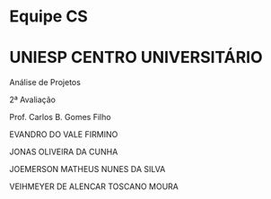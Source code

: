 # Equipe CS
# UNIESP CENTRO UNIVERSITÁRIO 
Análise de Projetos

2ª Avaliação

Prof. Carlos B. Gomes Filho

EVANDRO DO VALE FIRMINO 

JONAS OLIVEIRA DA CUNHA 

JOEMERSON MATHEUS NUNES DA SILVA 

VEIHMEYER DE ALENCAR TOSCANO MOURA 
 
 
